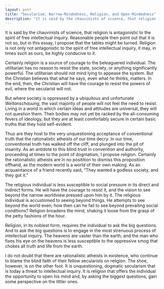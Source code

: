 ```yaml
---
layout: post
title: "Secularism, Narrow-Mindedness, Religion, and Open-Mindedness"
description: "It is said by the chauvinists of science, that religion is antagonistic to the spirit of free intellectual inquiry..."
---
```


It is said by the chauvinists of science, that religion is antagonistic to the spirit of free intellectual inquiry. Reasonable people then point out that it is not so, but in this essay, I propose that the tables might be turned. Religion is not only not antagonistic to the spirit of free intellectual inquiry, it may, in times such as ours, be highly conducive to it.

Certainly religion is a source of courage to the beleaguered individual. The utilitarian has no reason to resist the state, society, or anything significantly powerful. The utilitarian should not mind lying to appease the system. But the Christian believes that what he says, even what he thinks, matters. In the end, then, the Christian will have the courage to resist the powers of evil, where the secularist will not.

But where society is oppressed by a ubiquitous and unfortunate _Weltanschauung_, the vast majority of people will not feel the need to resist. Living in a world in which certain ideas and attitudes are universal, they will not question them. Their bodies may not yet be racked by the all-consuming fevers of ideology, but they are at least comfortably secure in certain basic truths that they hold self-evident.

Thus are they host to the very unquestioning acceptance of conventional truth that the rationalistic atheists of our time decry. In our time, conventional truth has walked off the cliff, and plunged into the pit of insanity. As an antidote to this blind trust in convention and authority, proceeding at times to the point of dogmatism, I propose religion. Certainly the rationalistic atheists are in no positition to dismiss this proposition offhand, as the modern world is a world of their own making. As an acquaintance of a friend recently said, “They wanted a godless society, and they got it.”

The religious individual is less susceptible to social pressure in its direct and indirect forms. He will have the courage to resist it, and the vision to see beyond the narrow worldview pressed upon him by it. The religious individual is accustomed to seeing beyond things. He attempts to see beyond the world even; how then can he fail to see beyond prevailing social conditions? Religion broadens the mind, shaking it loose from the grasp of the petty fashions of the hour.

Religion, in its noblest form, requires the individual to ask the big questions. And to ask the big questions is to engage in the most strenuous process of intellectual inquiry. The heavens are vaster than the earth; and the man who fixes his eye on the heavens is less susceptible to the oppressive smog that chokes all truth and life from the earth.

I do not doubt that there are rationalistic atheists in existence, who continue to blame the blind faith of their fellow secularists on religion. The shoe, however, is on the other foot. It is unquestioning, dogmatic secularism that is today a threat to intellectual inquiry. It is religion that offers the individual the opportunity to open his mind and, by asking the biggest questions, gain some perspective on the littler ones.
